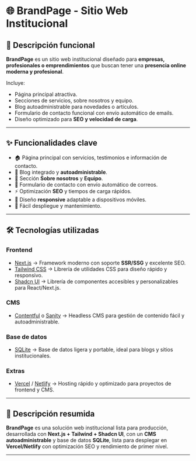 # 🌐 BrandPage - Sitio Web Institucional

## 📌 Descripción funcional
**BrandPage** es un sitio web institucional diseñado para **empresas, profesionales o emprendimientos** que buscan tener una **presencia online moderna y profesional**.  

Incluye:  
- Página principal atractiva.  
- Secciones de servicios, sobre nosotros y equipo.  
- Blog autoadministrable para novedades o artículos.  
- Formulario de contacto funcional con envío automático de emails.  
- Diseño optimizado para **SEO y velocidad de carga**.  

---

## ✨ Funcionalidades clave
- 🏠 Página principal con servicios, testimonios e información de contacto.  
- 📰 Blog integrado y **autoadministrable**.  
- 👥 Sección **Sobre nosotros** y **Equipo**.  
- 📩 Formulario de contacto con envío automático de correos.  
- ⚡ Optimización **SEO** y tiempos de carga rápidos.  
- 📱 Diseño **responsive** adaptable a dispositivos móviles.  
- 🔧 Fácil despliegue y mantenimiento.  

---

## 🛠️ Tecnologías utilizadas

### **Frontend**
- [Next.js](https://nextjs.org/) → Framework moderno con soporte **SSR/SSG** y excelente SEO.  
- [Tailwind CSS](https://tailwindcss.com/) → Librería de utilidades CSS para diseño rápido y responsivo.  
- [Shadcn UI](https://ui.shadcn.com/) → Librería de componentes accesibles y personalizables para React/Next.js.  

### **CMS**
- [Contentful](https://www.contentful.com/) o [Sanity](https://www.sanity.io/) → Headless CMS para gestión de contenido fácil y autoadministrable.  

### **Base de datos**
- [SQLite](https://www.sqlite.org/) → Base de datos ligera y portable, ideal para blogs y sitios institucionales.  

### **Extras**
- [Vercel](https://vercel.com/) / [Netlify](https://www.netlify.com/) → Hosting rápido y optimizado para proyectos de frontend y CMS.  

---

## 📌 Descripción resumida
**BrandPage** es una solución web institucional lista para producción, desarrollada con **Next.js + Tailwind + Shadcn UI**, con un **CMS autoadministrable** y base de datos **SQLite**, lista para desplegar en **Vercel/Netlify** con optimización SEO y rendimiento de primer nivel.  

---
